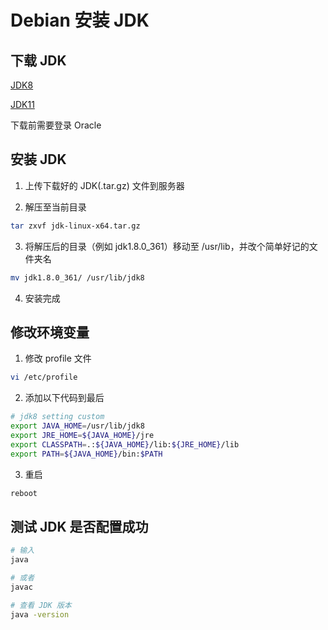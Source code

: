 # Debian 安装 JDK

## 下载 JDK

[JDK8](https://www.oracle.com/java/technologies/downloads/#java8)

[JDK11](https://www.oracle.com/java/technologies/downloads/#java11)

下载前需要登录 Oracle

## 安装 JDK

1. 上传下载好的 JDK(.tar.gz) 文件到服务器

2. 解压至当前目录

```bash
tar zxvf jdk-linux-x64.tar.gz
```

3. 将解压后的目录（例如 jdk1.8.0_361）移动至 /usr/lib，并改个简单好记的文件夹名

```bash
mv jdk1.8.0_361/ /usr/lib/jdk8
```

4. 安装完成

## 修改环境变量

1. 修改 profile 文件

```bash
vi /etc/profile
```

2. 添加以下代码到最后

```bash
# jdk8 setting custom
export JAVA_HOME=/usr/lib/jdk8
export JRE_HOME=${JAVA_HOME}/jre
export CLASSPATH=.:${JAVA_HOME}/lib:${JRE_HOME}/lib
export PATH=${JAVA_HOME}/bin:$PATH
```

3. 重启

```bash
reboot
```

## 测试 JDK 是否配置成功

```bash
# 输入
java

# 或者
javac

# 查看 JDK 版本
java -version
```

